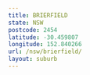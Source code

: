 ```yaml
---
title: BRIERFIELD
state: NSW
postcode: 2454
latitude: -30.459807
longitude: 152.840266
url: /nsw/brierfield/
layout: suburb
---
```


